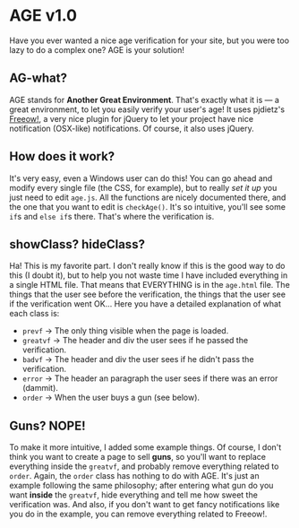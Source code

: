 AGE v1.0
==========

Have you ever wanted a nice age verification for your site, but you were too lazy to do a complex one?
AGE is your solution!

AG-what?
----
AGE stands for **Another Great Environment**. That's exactly what it is — a great environment, to let you easily verify your user's age!
It uses pjdietz's [Freeow!](http://pjdietz.com/jquery-plugins/freeow/), a very nice plugin for jQuery to let your project have nice notification (OSX-like) notifications. Of course, it also uses jQuery.

How does it work?
----
It's very easy, even a Windows user can do this! 
You can go ahead and modify every single file (the CSS, for example), but to really *set it up* you just need to edit `age.js`. All the functions are nicely documented there, and the one that you want to edit is `checkAge()`. It's so intuitive, you'll see some `if`s and `else if`s there. That's where the verification is.

showClass? hideClass?
----
Ha! This is my favorite part. I don't really know if this is the good way to do this (I doubt it), but to help you not waste time I have included everything in a single HTML file.
That means that EVERYTHING is in the `age.html` file. The things that the user see before the verification, the things that the user see if the verification went OK... 
Here you have a detailed explanation of what each class is:
- `prevf` → The only thing visible when the page is loaded.
- `greatvf` → The header and div the user sees if he passed the verification.
- `badvf` → The header and div the user sees if he didn't pass the verification.
- `error` → The header an paragraph the user sees if there was an error (dammit).
- `order` → When the user buys a gun (see below).

Guns? NOPE!
----
To make it more intuitive, I added some example things. Of course, I don't think you want to create a page to sell **guns**, so you'll want to replace everything inside the `greatvf`, and probably remove everything related to `order`. 
Again, the `order` class has nothing to do with AGE. It's just an example following the same philosophy; after entering what gun do you want **inside** the `greatvf`, hide everything and tell me how sweet the verification was.
And also, if you don't want to get fancy notifications like you do in the example, you can remove everything related to Freeow!.